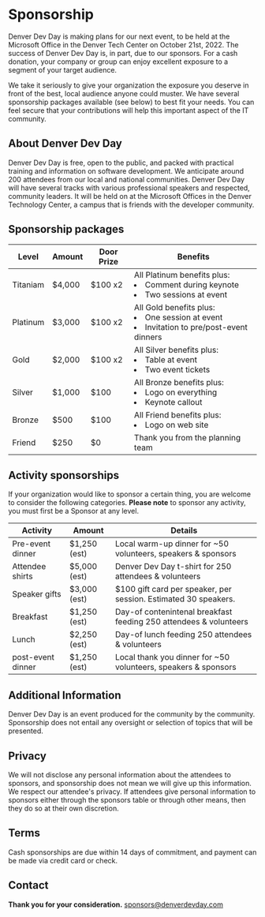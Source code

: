 # Sponsorship

Denver Dev Day is making plans for our next event, to be held at the Microsoft Office in the Denver Tech Center on October 21st, 2022. 
The success of Denver Dev Day is, in part, due to our sponsors. For a cash donation, your company or group can enjoy excellent exposure 
to a segment of your target audience.

We take it seriously to give your organization the exposure you deserve in front of the best, local audience anyone could muster. 
We have several sponsorship packages available (see below) to best fit your needs. You can feel secure that your contributions will 
help this important aspect of the IT community.

## About Denver Dev Day
Denver Dev Day is free, open to the public, and packed with practical training and information on software development. We anticipate 
around 200 attendees from our local and national communities. Denver Dev Day will have several tracks with various professional speakers 
and respected, community leaders. It will be held on at the Microsoft Offices in the Denver Technology Center, a campus that is
friends with the developer community.

## Sponsorship packages

|Level    |Amount |Door Prize |Benefits
|-|-|-|-
|Titaniam |$4,000 |$100 x2    |All Platinum benefits plus: <li/>Comment during keynote <li/>Two sessions at event
|Platinum |$3,000 |$100 x2    |All Gold benefits plus: <li/>One session at event <li/>Invitation to pre/post-event dinners
|Gold     |$2,000 |$100 x2    |All Silver benefits plus: <li/>Table at event <li />Two event tickets
|Silver   |$1,000 |$100       |All Bronze benefits plus: <li/>Logo on everything <li/>Keynote callout
|Bronze   |$500   |$100       |All Friend benefits plus: <li/>Logo on web site
|Friend   |$250   |$0         |Thank you from the planning team

## Activity sponsorships

If your organization would like to sponsor a certain thing, you are welcome to consider the following categories. 
**Please note** to sponsor any activity, you must first be a Sponsor at any level.

|Activity |Amount |Details
|-|-|-
|Pre-event dinner   |$1,250 (est)   |Local warm-up dinner for ~50 volunteers, speakers & sponsors
|Attendee shirts    |$5,000 (est)   |Denver Dev Day t-shirt for 250 attendees & volunteers
|Speaker gifts      |$3,000 (est)   |$100 gift card per speaker, per session. Estimated 30 speakers.
|Breakfast          |$1,250 (est)   |Day-of contenintenal breakfast feeding 250 attendees & volunteers
|Lunch              |$2,250 (est)   |Day-of lunch feeding 250 attendees & volunteers
|post-event dinner  |$1,250 (est)   |Local thank you dinner for ~50 volunteers, speakers & sponsors

## Additional Information

Denver Dev Day is an event produced for the community by the community. Sponsorship does not entail any oversight or selection of topics that will be presented.

## Privacy 

We will not disclose any personal information about the attendees to sponsors, and sponsorship does not mean we will give up this information. We respect our attendee's privacy. If attendees give personal information to sponsors either through the sponsors table or through other means, then they do so at their own discretion.

## Terms

Cash sponsorships are due within 14 days of commitment, and payment can be made via credit card or check.

## Contact

**Thank you for your consideration.**
sponsors@denverdevday.com

